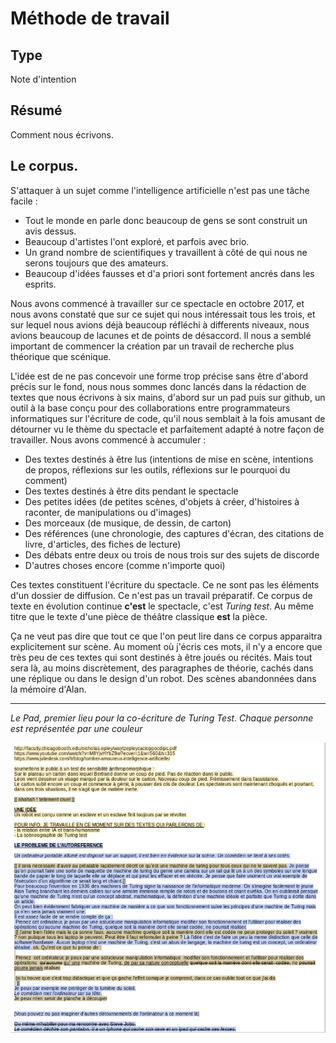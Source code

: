 Méthode de travail
==================

Type
----

Note d'intention

Résumé
------

Comment nous écrivons.

Le corpus.
---------

S'attaquer à un sujet comme l'intelligence artificielle n'est pas une tâche facile :
-   Tout le monde en parle donc beaucoup de gens se sont construit un avis dessus.
-   Beaucoup d'artistes l'ont exploré, et parfois avec brio.
-   Un grand nombre de scientifiques y travaillent à côté de qui nous ne serons toujours que des amateurs.
-   Beaucoup d'idées fausses et d'a priori sont fortement ancrés dans les esprits.

Nous avons commencé à travailler sur ce spectacle en octobre 2017, et nous avons constaté que sur ce sujet qui nous intéressait tous les trois, et sur lequel nous avions déjà beaucoup réfléchi à differents niveaux, nous avions beaucoup de lacunes et de points de désaccord. Il nous a semblé important de commencer la création par un travail de recherche plus théorique que scénique.

L'idée est de ne pas concevoir une forme trop précise sans être d'abord précis sur le fond, nous nous sommes donc lancés dans la rédaction de textes que nous écrivons à six mains, d'abord sur un pad puis sur github, un outil à la base conçu pour des collaborations entre programmateurs informatiques sur l'écriture de code, qu'il nous semblait à la fois amusant de détourner vu le thème du spectacle et parfaitement adapté à notre façon de travailler. Nous avons commencé à accumuler :

-   Des textes destinés à être lus (intentions de mise en scène, intentions de propos, réflexions sur les outils, réflexions sur le pourquoi du comment)
-   Des textes destinés à être dits pendant le spectacle
-   Des petites idées (de petites scènes, d'objets à créer, d'histoires à raconter, de manipulations ou d'images)
-   Des morceaux (de musique, de dessin, de carton)
-   Des références (une chronologie, des captures d'écran, des citations de livre, d'articles, des fiches de lecture)
-   Des débats entre deux ou trois de nous trois sur des sujets de discorde
-   D'autres choses encore (comme n'importe quoi)

Ces textes constituent l'écriture du spectacle. Ce ne sont pas les éléments d'un dossier de diffusion. Ce n'est pas un travail préparatif. Ce corpus de texte en évolution continue **c'est** le spectacle, c'est *Turing test*. Au même titre que le texte d'une pièce de théâtre classique **est** la pièce.

Ça ne veut pas dire que tout ce que l'on peut lire dans ce corpus apparaitra explicitement sur scène. Au moment où j'écris ces mots, il n'y a encore que très peu de ces textes qui sont destinés à être joués ou récités. Mais tout sera là, au moins discrètement, des paragraphes de théorie, cachés dans une réplique ou dans le design d'un robot. Des scènes abandonnées dans la mémoire d'Alan.

---------------------------------------------------------------------------------------------------------------------------

*Le Pad, premier lieu pour la co-écriture de Turing Test. Chaque personne est représentée par une couleur*

![Le Pad, premier lieu d'écriture de Turing Test](../ressources/cde-pad.png)

